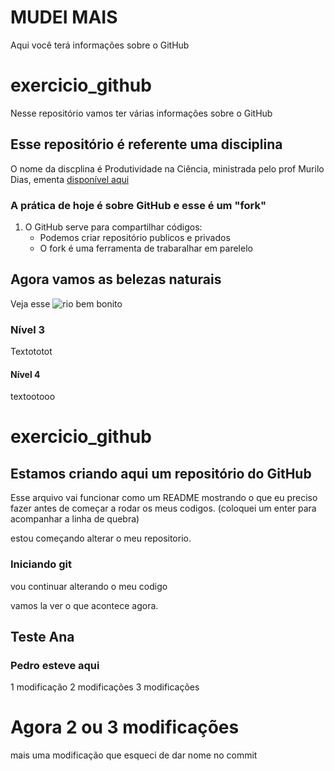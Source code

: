 
# MUDEI MAIS

Aqui você terá informações sobre o GitHub

# exercicio_github 
Nesse repositório vamos ter várias informações sobre o GitHub


## Esse repositório é referente uma disciplina 

O nome da discplina é Produtividade na Ciência, ministrada pelo prof Murilo Dias,
ementa [disponível aqui](http://pgeclunb.net.br/pt-br/lista-de-oferta-3/ementas?start=20)

### A prática de hoje é sobre GitHub e esse é um "fork"

1. O GitHub serve para compartilhar códigos:
    - Podemos criar repositório publicos e privados
     - O fork é uma ferramenta de trabaralhar em parelelo

## Agora vamos as belezas naturais
Veja esse ![rio bem bonito](https://upload.wikimedia.org/wikipedia/commons/e/ee/Piracicaba-SP.jpg)

### Nível 3

Textototot

#### Nível 4 

textootooo
# exercicio_github

## Estamos criando aqui um repositório do GitHub




Esse arquivo vai funcionar como um README mostrando o que eu preciso fazer 
antes de começar a rodar os meus codigos.
(coloquei um enter para acompanhar a linha de quebra) 
 
 
estou começando alterar o meu repositorio.

### Iniciando git

vou continuar alterando o meu codigo

vamos la ver o que acontece agora.





## Teste Ana 

### Pedro esteve aqui

1 modificação
2 modificações
3 modificações


# Agora 2 ou 3 modificações
mais uma modificação que esqueci de dar nome no commit

